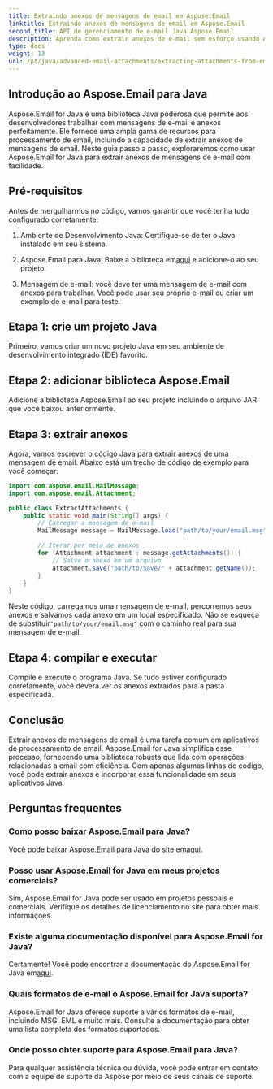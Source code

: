 ```yaml
---
title: Extraindo anexos de mensagens de email em Aspose.Email
linktitle: Extraindo anexos de mensagens de email em Aspose.Email
second_title: API de gerenciamento de e-mail Java Aspose.Email
description: Aprenda como extrair anexos de e-mail sem esforço usando Aspose.Email para Java. Guia passo a passo para desenvolvedores Java.
type: docs
weight: 13
url: /pt/java/advanced-email-attachments/extracting-attachments-from-email-messages/
---
```


## Introdução ao Aspose.Email para Java

Aspose.Email for Java é uma biblioteca Java poderosa que permite aos desenvolvedores trabalhar com mensagens de e-mail e anexos perfeitamente. Ele fornece uma ampla gama de recursos para processamento de email, incluindo a capacidade de extrair anexos de mensagens de email. Neste guia passo a passo, exploraremos como usar Aspose.Email for Java para extrair anexos de mensagens de e-mail com facilidade.

## Pré-requisitos

Antes de mergulharmos no código, vamos garantir que você tenha tudo configurado corretamente:

1. Ambiente de Desenvolvimento Java: Certifique-se de ter o Java instalado em seu sistema.

2.  Aspose.Email para Java: Baixe a biblioteca em[aqui](https://releases.aspose.com/email/java/) e adicione-o ao seu projeto.

3. Mensagem de e-mail: você deve ter uma mensagem de e-mail com anexos para trabalhar. Você pode usar seu próprio e-mail ou criar um exemplo de e-mail para teste.

## Etapa 1: crie um projeto Java

Primeiro, vamos criar um novo projeto Java em seu ambiente de desenvolvimento integrado (IDE) favorito.

## Etapa 2: adicionar biblioteca Aspose.Email

Adicione a biblioteca Aspose.Email ao seu projeto incluindo o arquivo JAR que você baixou anteriormente.

## Etapa 3: extrair anexos

Agora, vamos escrever o código Java para extrair anexos de uma mensagem de email. Abaixo está um trecho de código de exemplo para você começar:

```java
import com.aspose.email.MailMessage;
import com.aspose.email.Attachment;

public class ExtractAttachments {
    public static void main(String[] args) {
        // Carregar a mensagem de e-mail
        MailMessage message = MailMessage.load("path/to/your/email.msg");

        // Iterar por meio de anexos
        for (Attachment attachment : message.getAttachments()) {
            // Salve o anexo em um arquivo
            attachment.save("path/to/save/" + attachment.getName());
        }
    }
}
```

 Neste código, carregamos uma mensagem de e-mail, percorremos seus anexos e salvamos cada anexo em um local especificado. Não se esqueça de substituir`"path/to/your/email.msg"` com o caminho real para sua mensagem de e-mail.

## Etapa 4: compilar e executar

Compile e execute o programa Java. Se tudo estiver configurado corretamente, você deverá ver os anexos extraídos para a pasta especificada.

## Conclusão

Extrair anexos de mensagens de email é uma tarefa comum em aplicativos de processamento de email. Aspose.Email for Java simplifica esse processo, fornecendo uma biblioteca robusta que lida com operações relacionadas a email com eficiência. Com apenas algumas linhas de código, você pode extrair anexos e incorporar essa funcionalidade em seus aplicativos Java.

## Perguntas frequentes

### Como posso baixar Aspose.Email para Java?

 Você pode baixar Aspose.Email para Java do site em[aqui](https://releases.aspose.com/email/java/).

### Posso usar Aspose.Email for Java em meus projetos comerciais?

Sim, Aspose.Email for Java pode ser usado em projetos pessoais e comerciais. Verifique os detalhes de licenciamento no site para obter mais informações.

### Existe alguma documentação disponível para Aspose.Email for Java?

 Certamente! Você pode encontrar a documentação do Aspose.Email for Java em[aqui](https://reference.aspose.com/email/java/).

### Quais formatos de e-mail o Aspose.Email for Java suporta?

Aspose.Email for Java oferece suporte a vários formatos de e-mail, incluindo MSG, EML e muito mais. Consulte a documentação para obter uma lista completa dos formatos suportados.

### Onde posso obter suporte para Aspose.Email para Java?

Para qualquer assistência técnica ou dúvida, você pode entrar em contato com a equipe de suporte da Aspose por meio de seus canais de suporte.